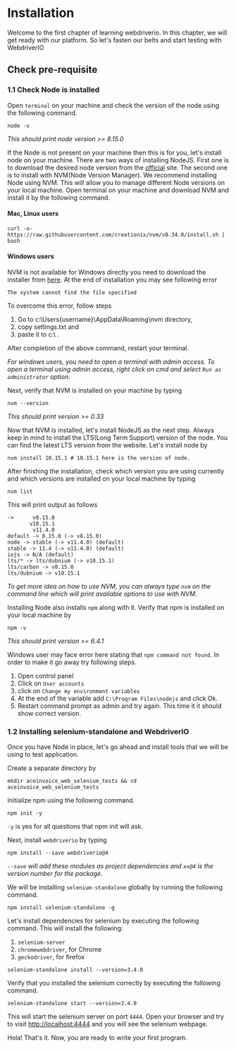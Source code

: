 

# Installation

Welcome to the first chapter of learning webdriverio. In this chapter, we will get ready with our
platform. So let's fasten our belts and start testing with WebdriverIO

## Check pre-requisite

### 1.1 Check Node is installed

Open `terminal` on your machine and check the version of the node using the following command.

```
node -v
```

_This should print node version >= 8.15.0_

If the Node is not present on your machine then this is for you, let's install node on your machine.
There are two ways of installing NodeJS.
First one is to download the desired node version from the [official](https://nodejs.org/en/download) site.
The second one is to install with NVM(Node Version Manager). We recommend installing Node using NVM. This will
allow you to manage different Node versions on your local machine. Open terminal on your machine and download
NVM and install it by the following command.

#### Mac, Linux users

```
curl -o- https://raw.githubusercontent.com/creationix/nvm/v0.34.0/install.sh | bash
```

#### Windows users

NVM is not available for Windows directly you need to download the installer from [here](https://github.com/coreybutler/nvm-windows/releases).
At the end of installation you may see following error

```
The system cannot find the file specified
```

To overcome this error, follow steps

1. Go to c:\Users\{username}\AppData\Roaming\nvm directory,
2. copy settings.txt and
3. paste it to c:\ .


After completion of the above command, restart your terminal.

_For windows users, you need to open a terminal with admin access. To open a terminal using admin access, right click on cmd and select `Run as administrator` option._

Next, verify that NVM is installed on your machine by typing

```
nvm --version
```

_This should print version >= 0.33_

Now that NVM is installed, let's install NodeJS as the next step. Always keep in mind to install the LTS(Long Term Support) version of the node. You can find the latest LTS version from the website. Let's install node by

```
nvm install 10.15.1 # 10.15.1 here is the version of node.
```

After finishing the installation, check which version you are using currently and which versions are installed on your local machine by typing

```
nvm list
```

This will print output as follows

```
->      v8.15.0
       v10.15.1
        v11.4.0
default -> 8.15.0 (-> v8.15.0)
node -> stable (-> v11.4.0) (default)
stable -> 11.4 (-> v11.4.0) (default)
iojs -> N/A (default)
lts/* -> lts/dubnium (-> v10.15.1)
lts/carbon -> v8.15.0
lts/dubnium -> v10.15.1
```

_To get more idea on how to use NVM, you can always type `nvm` on the command line which will print available options to use with NVM._

Installing Node also installs `npm` along with it. Verify that npm is installed on your local machine by

```
npm -v
```
_This should print version >= 6.4.1_

Windows user may face error here stating that `npm command not found`. In order to make it go away try following steps.

1. Open control panel
2. Click on `User accounts`
3. click on `Change my environment variables`
4. At the end of the variable add `C:\Program Files\nodejs` and click Ok.
5. Restart command prompt as admin and try again. This time it it should show correct version.

### 1.2 Installing selenium-standalone and WebdriverIO

Once you have Node in place, let's go ahead and install tools that we will be using to test application.

Create a separate directory by

```
mkdir aceinvoice_web_selenium_tests && cd aceinvoice_web_selenium_tests
```

Initialize npm using the following command.

```
npm init -y
```

`-y` is yes for all questions that npm init will ask.


Next, install `webdriverio` by typing

```
npm install --save webdriverio@4
```

_`--save` will add these modules as project dependencies and `xx@4` is the version number for the package._

We will be installing `selenium-standalone` globally by running the following command.

```
npm install selenium-standalone -g
```

Let's install dependencies for selenium by executing the following command.
This will install the following:
1. `selenium-server`
2. `chromewebdriver`, for Chrome
3. `geckodriver`, for firefox

```
selenium-standalone install --version=3.4.0
```


Verify that you installed the selenium correctly by executing the following command.

```
selenium-standalone start --version=3.4.0
```

This will start the selenium server on port `4444`.
Open your browser and try to visit [http://localhost:4444](http://localhost:4444)
and you will see the selenium webpage.

Hola! That's it. Now, you are ready to write your first program.
